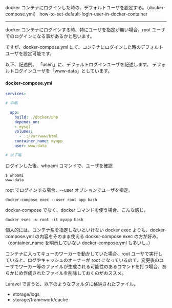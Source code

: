 docker コンテナにログインした時の、デフォルトユーザを設定する。（docker-compose.yml）
how-to-set-default-login-user-in-docker-container

__________________________________________________________________________________________

docker コンテナにログインする時、特にユーザを指定が無い場合、root ユーザでのログインになる事があるかと思います。

ですが、docker-compose.yml にて、コンテナにログインした時のデフォルトユーザを設定可能です。

以下、記述例。
「user:」に、デフォルトログインユーザを記述します。
デフォルトログインユーザを「www-data」としています。

#### docker-compose.yml
```yaml
services:

# 中略

  app:
    build: ./docker/php
    depends_on:
    - mysql
    volumes:
      - .:/var/www/html
    container_name: myapp
    user: www-data

# 以下略
```


ログインした後、whoami コマンドで、ユーザを確認
```
$ whoami
www-data
```

root でログインする場合、--user オプションでユーザを指定。
```
docker-compose exec --user root app bash
```

docker-compose でなく、docker コマンドを使う場合、こんな感じ。
```
docker exec -u root -it myapp bash
```

個人的には、コンテナ名を指定しないといけない docker exec よりも、docker-compose.yml の内容をそのまま使える docker-compose exec の方が好み。
（container_name を明示していない docker-compose.yml も多いし。）

コンテナに入ってキューのワーカーを動かしていた場合、root ユーザで実行していると、ログやキャッシュのオーナーが root になっているので、変更後のユーザでワーカー等のファイルが生成される可能性のあるコマンドを打つ場合、あらかじめ作成されたファイルを削除しておくのがおススメ。

Laravel で言うと、以下のようなフォルダに格納されたファイル。

 * storage/logs
 * storage/framework/cache

